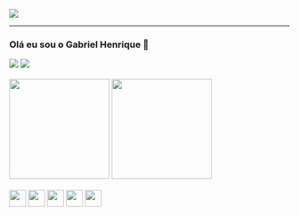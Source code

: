 ![](https://i.pinimg.com/originals/65/83/31/6583311e9be93392042cc4edca3c129c.gif)<hr>


### Olá eu sou o Gabriel Henrique 👋 
<div>
<a href="https://www.linkedin.com/in/gabriel-henrique-1a5193213?lipi=urn%3Ali%3Apage%3Ad_flagship3_profile_view_base_contact_details%3BvdaPcoXrSXmf8KH4HUEDIA%3D%3D" target="_blank"><img src="https://img.shields.io/badge/LinkedIn-0077B5?style=for-the-"></a>
<a href="https://github.com/Gabrielh360" target="_blank"><img src="https://img.shields.io/badge/GitHub-100000?style=for-the-"></a>
</div>

<br>

<div>
<img height="180px" src="https://github-readme-stats.vercel.app/api?username=Gabrielh360&show_icons=true&theme=highcontrast">
<img height="180px" src="https://github-readme-stats.vercel.app/api/top-langs/?username=Gabrielh360&layout=compact&theme=highcontrast">
</div>

<br>

<div>
    <img height="30px" src="https://cdn.jsdelivr.net/gh/devicons/devicon/icons/html5/html5-original.svg" />
    <img height="30px" src="https://cdn.jsdelivr.net/gh/devicons/devicon/icons/css3/css3-original.svg" />
    <img height="30px" src="https://cdn.jsdelivr.net/gh/devicons/devicon/icons/angularjs/angularjs-plain.svg" /> 
    <img height="30px" src="https://cdn.jsdelivr.net/gh/devicons/devicon/icons/git/git-original.svg" />
    <img height="30px" src="https://cdn.jsdelivr.net/gh/devicons/devicon/icons/javascript/javascript-original.svg" />
</svg>

</div>
